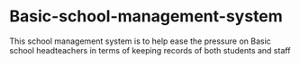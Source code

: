 # Basic-school-management-system
This school management system is to help ease the pressure on Basic school headteachers in terms of keeping records of both students and staff

